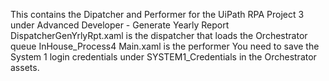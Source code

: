This contains the Dipatcher and Performer for the UiPath RPA Project 3 under Advanced Developer - Generate Yearly Report
DispatcherGenYrlyRpt.xaml is the dispatcher that loads the Orchestrator queue InHouse_Process4
Main.xaml is the performer
You need to save the System 1 login credentials under SYSTEM1_Credentials in the Orchestrator assets.
